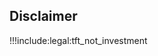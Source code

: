 <!-- ## Tokens More Info

- [What is TFT](token_what)
- [Features](token_features)
- [Valuation](grid_valuation)
- [New to Tokens](newtotokens)
- [ThreeFold Wallets](threefold_wallets)
  - [ThreeFold Connect App](threefold_connect)
- [Buy and Sell TFT](how_to_buy)
  - [BTC to TFT in wallet](threefold_connect_btc)
  - [Binance DEFI Exchange](tft_bsc_bridge)
- [Token Overview](token_overview)
- [Tokenomics](tokenomics)
 -->

## Disclaimer

!!!include:legal:tft_not_investment
